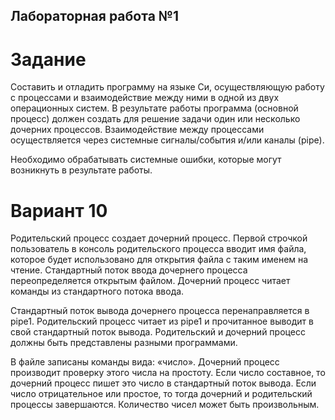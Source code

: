 ## Лабораторная работа №1
# Задание
Составить и отладить программу на языке Си, осуществляющую работу с процессами и
взаимодействие между ними в одной из двух операционных систем. В результате работы
программа (основной процесс) должен создать для решение задачи один или несколько
дочерних процессов. Взаимодействие между процессами осуществляется через системные
сигналы/события и/или каналы (pipe).

Необходимо обрабатывать системные ошибки, которые могут возникнуть в результате работы.

# Вариант 10
Родительский процесс создает дочерний процесс. Первой строчкой пользователь в консоль
родительского процесса вводит имя файла, которое будет использовано для открытия файла с
таким именем на чтение. Стандартный поток ввода дочернего процесса переопределяется
открытым файлом. Дочерний процесс читает команды из стандартного потока ввода.

Стандартный поток вывода дочернего процесса перенаправляется в pipe1. Родительский процесс
читает из pipe1 и прочитанное выводит в свой стандартный поток вывода. Родительский и
дочерний процесс должны быть представлены разными программами.

В файле записаны команды вида: «число<endline>». Дочерний процесс производит
проверку этого числа на простоту. Если число составное, то дочерний процесс пишет это число в
стандартный поток вывода. Если число отрицательное или простое, то тогда дочерний и
родительский процессы завершаются. Количество чисел может быть произвольным.
